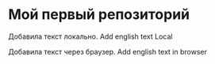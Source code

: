 # Мой первый репозиторий

Добавила текст локально. Add english text Local

Добавила текст через браузер. Add english text in browser
